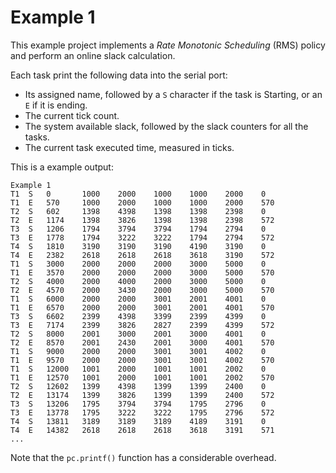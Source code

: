 # Example 1
This example project implements a *Rate Monotonic Scheduling* (RMS) policy and perform an online slack calculation.

Each task print the following data into the serial port: 
* Its assigned name, followed by a `S` character if the task is Starting, or an `E` if it is ending.
* The current tick count.
* The system available slack, followed by the slack counters for all the tasks.
* The current task executed time, measured in ticks.

This is a example output:
```
Example 1
T1  S   0       1000    2000    1000    1000    2000    0
T1  E   570     1000    2000    1000    1000    2000    570
T2  S   602     1398    4398    1398    1398    2398    0
T2  E   1174    1398    3826    1398    1398    2398    572
T3  S   1206    1794    3794    3794    1794    2794    0
T3  E   1778    1794    3222    3222    1794    2794    572
T4  S   1810    3190    3190    3190    4190    3190    0
T4  E   2382    2618    2618    2618    3618    3190    572
T1  S   3000    2000    2000    2000    3000    5000    0
T1  E   3570    2000    2000    2000    3000    5000    570
T2  S   4000    2000    4000    2000    3000    5000    0
T2  E   4570    2000    3430    2000    3000    5000    570
T1  S   6000    2000    2000    3001    2001    4001    0
T1  E   6570    2000    2000    3001    2001    4001    570
T3  S   6602    2399    4398    3399    2399    4399    0
T3  E   7174    2399    3826    2827    2399    4399    572
T2  S   8000    2001    3000    2001    3000    4001    0
T2  E   8570    2001    2430    2001    3000    4001    570
T1  S   9000    2000    2000    3001    3001    4002    0
T1  E   9570    2000    2000    3001    3001    4002    570
T1  S   12000   1001    2000    1001    1001    2002    0
T1  E   12570   1001    2000    1001    1001    2002    570
T2  S   12602   1399    4398    1399    1399    2400    0
T2  E   13174   1399    3826    1399    1399    2400    572
T3  S   13206   1795    3794    3794    1795    2796    0
T3  E   13778   1795    3222    3222    1795    2796    572
T4  S   13811   3189    3189    3189    4189    3191    0
T4  E   14382   2618    2618    2618    3618    3191    571
...
```

Note that the `pc.printf()` function has a considerable overhead.

